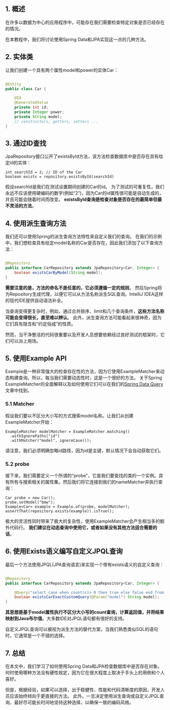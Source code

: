 ## 1. 概述

在许多以数据为中心的应用程序中，可能存在我们需要检查特定对象是否已经存在的情况。

在本教程中，我们将讨论使用Spring Data和JPA实现这一点的几种方法。

## 2. 实体类

让我们创建一个具有两个属性model和power的实体Car：

```java

@Entity
public class Car {

    @Id
    @GeneratedValue
    private int id;
    private Integer power;
    private String model;
    // constructors, getters, setters ...
}
```

## 3. 通过ID查找

JpaRepository接口公开了existsById方法，该方法检查数据库中是否存在具有给定id的实体：

```text
int searchId = 2; // ID of the Car
boolean exists = repository.existsById(searchId)
```

假设searchId是我们在测试设置期间创建的Car的id。
为了测试的可重复性，我们永远不应该使用硬编码的数字(例如“2”)，因为Car的id属性很可能是自动生成的，并且可能会随着时间而改变。
**existsById查询是检查对象是否存在的最简单但最不灵活的方法**。

## 4. 使用派生查询方法

我们还可以使用Spring的派生查询方法特性来自定义我们的查询。
在我们的示例中，我们想检查具有给定model名称的Car是否存在，因此我们添加了以下查询方法：

```java

@Repository
public interface CarRepository extends JpaRepository<Car, Integer> {
    boolean existsCarByModel(String model);
}
```

**需要注意的是，方法的命名不是任意的，它必须遵循一定的规则**。
然后Spring将为Repository生成代理，以便它可以从方法名称派生SQL查询。IntelliJ IDEA这样的现代IDE提供自动语法补全。

当查询变得更复杂时，例如，通过合并排序、limit和几个查询条件，**这些方法名称可能会变得很长，直至难以辨认**。
此外，派生查询方法可能看起来很神奇，因为它们具有隐含和“约定俗成”的性质。

然而，当干净整洁的代码很重要以及开发人员想要依赖经过良好测试的框架时，它们可以派上用场。

## 5. 使用Example API

Example是一种非常强大的检查存在性的方法，因为它使用ExampleMatcher来动态构建查询。所以，每当我们需要动态性时，这是一个很好的方法。
关于Spring ExampleMatcher的全面解释以及如何使用它们可以在我们的[Spring Data Query]()文章中找到。

### 5.1 Matcher

假设我们要以不区分大小写的方式搜索model名称。让我们从创建ExampleMatcher开始：

```text
ExampleMatcher modelMatcher = ExampleMatcher.matching()
  .withIgnorePaths("id")
  .withMatcher("model", ignoreCase());
```

请注意，我们必须明确忽略id路径，因为id是主键，默认情况下会自动获取它们。

### 5.2 probe

接下来，我们需要定义一个所谓的“probe”，它是我们要查找的类的一个实例。具有所有与搜索相关的属性集。然后我们将它连接到我们的nameMatcher并执行查询：

```text
Car probe = new Car();
probe.setModel("bmw");
Example<Car> example = Example.of(probe, modelMatcher);
assertThat(repository.exists(example)).isTrue();
```

极大的灵活性同时带来了极大的复杂性，使用ExampleMatcher会产生相当多的额外代码行。
**我们建议在动态查询中使用它，或者如果没有其他方法适合需要的话**。

## 6. 使用Exists语义编写自定义JPQL查询

最后一个方法使用JPQL(JPA查询语言)来实现一个带有exists语义的自定义查询：

```java

@Repository
public interface CarRepository extends JpaRepository<Car, Integer> {

    @Query("select case when count(c)> 0 then true else false end from Car c where c.model = :model")
    boolean existsCarExactCustomQuery(@Param("model") String model);
}
```

**其思想是基于model属性执行不区分大小写的count查询，计算返回值，并将结果映射到Java布尔值**。大多数IDE对JPQL语句都有很好的支持。

自定义JPQL查询可以被视为派生方法的替代方案，当我们熟悉类似SQL的语句时，它通常是一个不错的选择。

## 7. 总结

在本文中，我们学习了如何使用Spring Data和JPA检查数据库中是否存在对象。
何时使用哪种方法没有硬性规定，因为它在很大程度上取决于手头上的用例和个人喜好。

但是，根据经验，如果可以选择，出于稳健性、性能和代码清晰度的原因，开发人员应该始终倾向于更直接的方法。
此外，一旦决定使用派生查询或自定义JPQL查询，最好尽可能长时间地坚持这种选择，以确保一致的编码风格。